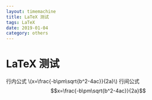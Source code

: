 ```yaml
---
layout: timemachine
title: LaTeX 测试
tags: LaTeX 
date: 2019-01-04
category: others
---
```

# LaTeX 测试  
  
<script type="text/javascript" src="http://cdn.mathjax.org/mathjax/latest/MathJax.js?config=default"></script>  
  
行内公式 \\(x=\frac{-b\pm\sqrt{b^2-4ac}}{2a}\\)
行间公式 $$x=\frac{-b\pm\sqrt{b^2-4ac}}{2a}$$